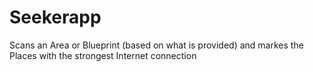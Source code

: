 # Seekerapp
Scans an Area or Blueprint (based on what is provided) and markes the Places with the strongest Internet connection
